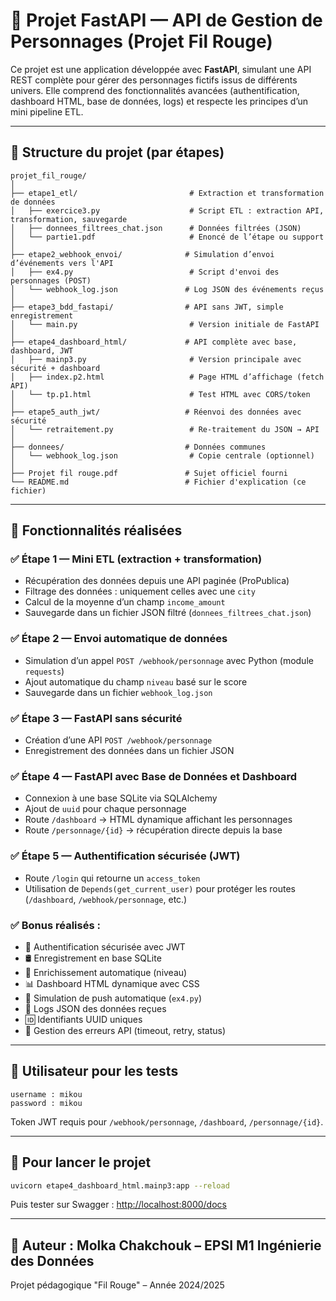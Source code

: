 # 📌 Projet FastAPI — API de Gestion de Personnages (Projet Fil Rouge)

Ce projet est une application développée avec **FastAPI**, simulant une API REST complète pour gérer des personnages fictifs issus de différents univers. Elle comprend des fonctionnalités avancées (authentification, dashboard HTML, base de données, logs) et respecte les principes d’un mini pipeline ETL.

---

## 📁 Structure du projet (par étapes)

```
projet_fil_rouge/
│
├── etape1_etl/                         # Extraction et transformation de données
│   ├── exercice3.py                    # Script ETL : extraction API, transformation, sauvegarde
│   ├── donnees_filtrees_chat.json      # Données filtrées (JSON)
│   └── partie1.pdf                     # Enoncé de l’étape ou support
│
├── etape2_webhook_envoi/              # Simulation d’envoi d’événements vers l'API
│   ├── ex4.py                          # Script d'envoi des personnages (POST)
│   └── webhook_log.json               # Log JSON des événements reçus
│
├── etape3_bdd_fastapi/                # API sans JWT, simple enregistrement
│   └── main.py                         # Version initiale de FastAPI
│
├── etape4_dashboard_html/             # API complète avec base, dashboard, JWT
│   ├── mainp3.py                       # Version principale avec sécurité + dashboard
│   ├── index.p2.html                   # Page HTML d’affichage (fetch API)
│   └── tp.p1.html                      # Test HTML avec CORS/token
│
├── etape5_auth_jwt/                   # Réenvoi des données avec sécurité
│   └── retraitement.py                 # Re-traitement du JSON → API
│
├── donnees/                           # Données communes
│   └── webhook_log.json                # Copie centrale (optionnel)
│
├── Projet fil rouge.pdf               # Sujet officiel fourni
└── README.md                          # Fichier d'explication (ce fichier)
```

---

## 🧩 Fonctionnalités réalisées

### ✅ Étape 1 — Mini ETL (extraction + transformation)
- Récupération des données depuis une API paginée (ProPublica)
- Filtrage des données : uniquement celles avec une `city`
- Calcul de la moyenne d’un champ `income_amount`
- Sauvegarde dans un fichier JSON filtré (`donnees_filtrees_chat.json`)

### ✅ Étape 2 — Envoi automatique de données
- Simulation d’un appel `POST /webhook/personnage` avec Python (module `requests`)
- Ajout automatique du champ `niveau` basé sur le score
- Sauvegarde dans un fichier `webhook_log.json`

### ✅ Étape 3 — FastAPI sans sécurité
- Création d’une API `POST /webhook/personnage`
- Enregistrement des données dans un fichier JSON

### ✅ Étape 4 — FastAPI avec Base de Données et Dashboard
- Connexion à une base SQLite via SQLAlchemy
- Ajout de `uuid` pour chaque personnage
- Route `/dashboard` → HTML dynamique affichant les personnages
- Route `/personnage/{id}` → récupération directe depuis la base

### ✅ Étape 5 — Authentification sécurisée (JWT)
- Route `/login` qui retourne un `access_token`
- Utilisation de `Depends(get_current_user)` pour protéger les routes (`/dashboard`, `/webhook/personnage`, etc.)

### ✅ Bonus réalisés :
- 🔐 Authentification sécurisée avec JWT
- 🛢️ Enregistrement en base SQLite
- 🧠 Enrichissement automatique (niveau)
- 📊 Dashboard HTML dynamique avec CSS
- 🔁 Simulation de push automatique (`ex4.py`)
- 🧾 Logs JSON des données reçues
- 🆔 Identifiants UUID uniques
- 🧪 Gestion des erreurs API (timeout, retry, status)

---

## 👤 Utilisateur pour les tests
```
username : mikou
password : mikou
```

Token JWT requis pour `/webhook/personnage`, `/dashboard`, `/personnage/{id}`.

---

## 🚀 Pour lancer le projet

```bash
uvicorn etape4_dashboard_html.mainp3:app --reload
```

Puis tester sur Swagger : [http://localhost:8000/docs](http://localhost:8000/docs)

---

## 📎 Auteur : Molka Chakchouk – EPSI M1 Ingénierie des Données
Projet pédagogique "Fil Rouge" – Année 2024/2025

